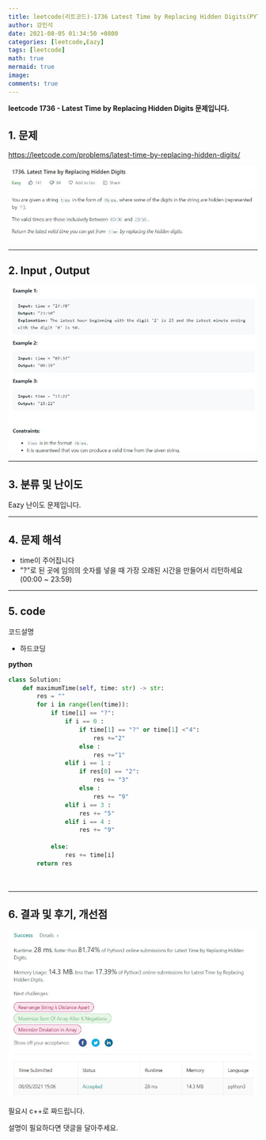 ```yaml
---
title: leetcode(리트코드)-1736 Latest Time by Replacing Hidden Digits(PYTHON)
author: 강민석
date: 2021-08-05 01:34:50 +0800
categories: [leetcode,Eazy]
tags: [leetcode]
math: true
mermaid: true
image: 
comments: true
---
```


**leetcode 1736 - Latest Time by Replacing Hidden Digits  문제입니다.**

## 1. 문제
<https://leetcode.com/problems/latest-time-by-replacing-hidden-digits/> 

![](/assets/img/sample/leetcode/1736/Problem.JPG)

-----  

## 2. Input , Output

![](/assets/img/sample/leetcode/1736/input.JPG)  


-----  

## 3. 분류 및 난이도

Eazy 난이도 문제입니다.  


-----  

## 4. 문제 해석

- time이 주어집니다
- "?"로 된 곳에 임의의 숫자를 넣을 때 가장 오래된 시간을 만들어서 리턴하세요 (00:00 ~ 23:59)

-----  

## 5. code  

코드설명

- 하드코딩


**python**

```python
class Solution:
    def maximumTime(self, time: str) -> str:
        res = ""
        for i in range(len(time)):
            if time[i] == "?":
                if i == 0 :
                    if time[1] == "?" or time[1] <"4":
                        res +="2"
                    else : 
                        res +="1"
                elif i == 1 :
                    if res[0] == "2":
                        res += "3"
                    else :
                        res += "9"
                elif i == 3 :
                    res += "5"
                elif i == 4 :
                    res += "9"
                     
            else:
                res += time[i]
        return res
            
                     
```


-----

## 6. 결과 및 후기, 개선점



![](/assets/img/sample/leetcode/1736/result.JPG)  


필요시 c++로 짜드립니다.

설명이 필요하다면 댓글을 달아주세요.


